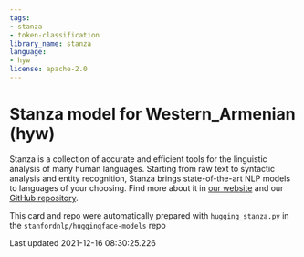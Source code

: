 ```yaml
---
tags:
- stanza
- token-classification
library_name: stanza
language:
- hyw
license: apache-2.0
---
```

# Stanza model for Western_Armenian (hyw)
Stanza is a collection of accurate and efficient tools for the linguistic analysis of many human languages. Starting from raw text to syntactic analysis and entity recognition, Stanza brings state-of-the-art NLP models to languages of your choosing.
Find more about it in [our website](https://stanfordnlp.github.io/stanza) and our [GitHub repository](https://github.com/stanfordnlp/stanza).

This card and repo were automatically prepared with `hugging_stanza.py` in the `stanfordnlp/huggingface-models` repo

Last updated 2021-12-16 08:30:25.226
